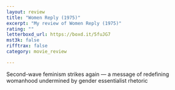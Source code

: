 ```yaml
---
layout: review
title: "Women Reply (1975)"
excerpt: "My review of Women Reply (1975)"
rating: ""
letterboxd_url: https://boxd.it/5fuJG7
mst3k: false
rifftrax: false
category: movie_review

---
```


Second-wave feminism strikes again — a message of redefining womanhood undermined by gender essentialist rhetoric